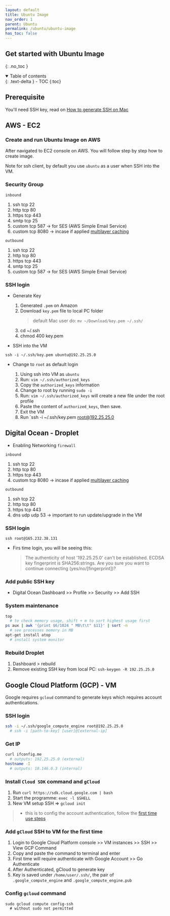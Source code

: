 ```yaml
---
layout: default    
title: Ubuntu Image
nav_order: 1
parent: Ubuntu
permalink: /ubuntu/ubuntu-image
has_toc: false
---
```


## Get started with Ubuntu Image
{: .no_toc } 

<details open markdown="block">
  <summary>
    Table of contents
  </summary>
  {: .text-delta }
- TOC
{:toc}
</details>

## Prerequisite 

You'll need SSH key, read on [How to generate SSH on Mac](/linux/ssh)

## AWS - EC2

### Create and run Ubuntu Image on AWS 

After navigated to EC2 console on AWS. You will follow step by step how to create image. 

Note for ssh client, by default you use `ubuntu` as a user when SSH into the VM.

### Security Group 

`inbound`
   1. ssh tcp 22
   2. http tcp 80
   3. https tcp 443
   4. smtp tcp 25 
   5. custom tcp 587 -> for SES (AWS Simple Email Service)
   6. custom tcp 8080 -> incase if applied [multilayer caching](/nginx/reverse-proxy/multilayer-caching)

`outbound`
   1. ssh tcp 22
   2. http tcp 80
   3. https tcp 443
   4. smtp tcp 25 
   5. custom tcp 587 -> for SES (AWS Simple Email Service)

### SSH login

* Generate Key
  
  1. Generated `.pem` on Amazon
  2. Download `key.pem` file to local PC folder
      > default Mac user do: `mv ~/Download/key.pem ~/.ssh/`
  3. cd ~/.ssh
  4. chmod 400 key.pem

* SSH into the VM 

```
ssh -i ~/.ssh/key.pem ubuntu@192.25.25.0
```

* Change to `root` as default login

  1. Using ssh into VM as `ubuntu`
  2. Run: `vim ~/.ssh/authorized_keys` 
  3. Copy the `authorized_keys` information
  4. Change to root by running `sudo -i`
  5. Run: `vim ~/.ssh/authorized_keys` will create a new file under the root profile
  6. Paste the content of `authorized_keys`, then save. 
  7. Exit the VM 
  8. Run `ssh -i ~/.ssh/key.pem root@192.25.25.0

## Digital Ocean - Droplet 

* Enabling Networking `firewall` 

`inbound`
   1. ssh tcp 22
   2. http tcp 80
   3. https tcp 443
   4. custom tcp 8080 -> incase if applied [multilayer caching](/nginx/reverse-proxy/multilayer-caching)

`outbound`
   1. ssh tcp 22
   2. http tcp 80
   3. https tcp 443
   4. dns udp udp 53 -> important to run update/upgrade in the VM

### SSH login 

```
ssh root@165.232.38.131
```

* Firs time login, you will be seeing this: 
  > The authenticity of host '192.25.25.0' can't be established. ECDSA key fingerprint is SHA256:strings. Are you sure you want to continue connecting (yes/no/[fingerprint])?

### Add public SSH key 

* Digital Ocean Dashboard >> Profile >> Security >> Add SSH

### System maintenance

```bash
top
  # to check memory usage, shift + m to sort highest usage first 
ps aux | awk '{print $6/1024 " MB\t\t" $11}' | sort -n
  # see processes memory in MB
apt-get install atop 
  # install system monitor
```

### Rebuild Droplet

1. Dashboard > rebuild 
2. Remove existing SSH key from local PC: `ssh-keygen -R 192.25.25.0`   

## Google Cloud Platform (GCP) - VM 

Google requires `gcloud` command to generate keys which requires account authentications.

### SSH login

```bash
ssh -i ~/.ssh/google_compute_engine root@192.25.25.0
  # ssh -i [path-to-key] [user]@[external-ip]
```

### Get IP

```bash
curl ifconfig.me
  # outputs: 192.25.25.0 (external)
hostname -I
  # outputs: 10.146.0.3 (internal)
```

### Install `Cloud SDK` command and `gCloud`

1. Run `curl https://sdk.cloud.google.com | bash`
2. Start the programme: `exec -l $SHELL` 
3. New VM setup SSH => `gcloud init` 
  >* this is to config the account authentication, follow the [first time use steps](#add-gcloud-ssh-to-vm-for-the-first-time)

### Add `gCloud` SSH to VM for the first time

1. Login to Google Cloud Platform console >> VM instances >> SSH >> View GCP Command
2. Copy and paste the command to terminal and enter
3. First time will require authenticate with Google Account >> Go Authenticate 
4. After Authenticated, gCloud to generate key
5. Key is saved under `/home/user/.ssh/`, the pair of `.google_compute_engine` and `.google_compute_engine.pub`

### Config `gcloud` command

```
sudo gcloud compute config-ssh 
  # without sudo not permitted 
```